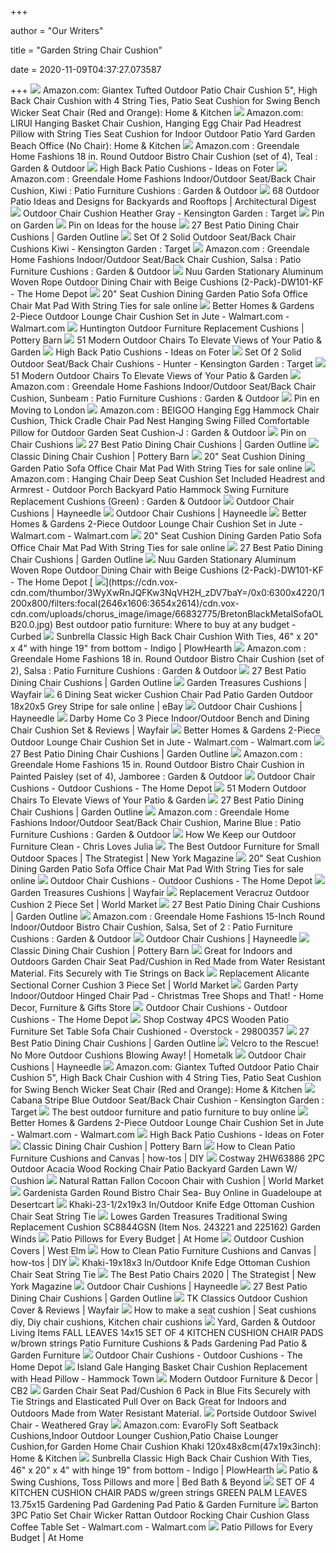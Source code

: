 +++
        
author = "Our Writers"
        
title = "Garden String Chair Cushion"
        
date = 2020-11-09T04:37:27.073587
        
+++
[ ![](https://m.media-amazon.com/images/I/71ZHAq2RDBL._AC_SS350_.jpg)](https://m.media-amazon.com/images/I/71ZHAq2RDBL._AC_SS350_.jpg) Amazon.com: Giantex Tufted Outdoor Patio Chair Cushion 5", High Back Chair  Cushion with 4 String Ties, Patio Seat Cushion for Swing Bench Wicker Seat  Chair (Red and Orange): Home & Kitchen
[ ![](https://images-na.ssl-images-amazon.com/images/I/71Q5pV62eCL._AC_SL1000_.jpg)](https://images-na.ssl-images-amazon.com/images/I/71Q5pV62eCL._AC_SL1000_.jpg) Amazon.com: LIRUI Hanging Basket Chair Cushion, Hanging Egg Chair Pad  Headrest Pillow with String Ties Seat Cushion for Indoor Outdoor Patio Yard  Garden Beach Office (No Chair): Home & Kitchen
[ ![](https://images-na.ssl-images-amazon.com/images/I/816D6WpX4zL._AC_SY450_.jpg)](https://images-na.ssl-images-amazon.com/images/I/816D6WpX4zL._AC_SY450_.jpg) Amazon.com : Greendale Home Fashions 18 in. Round Outdoor Bistro Chair  Cushion (set of 4), Teal : Garden & Outdoor
[ ![](https://foter.com/photos/172/greendale-home-fashions-indoor-outdoor-high-back-chair-cushion-kiwi.jpg?s=ts3)](https://foter.com/photos/172/greendale-home-fashions-indoor-outdoor-high-back-chair-cushion-kiwi.jpg?s=ts3) High Back Patio Cushions - Ideas on Foter
[ ![](https://images-na.ssl-images-amazon.com/images/I/71RKlFIHJQL._AC_SY450_.jpg)](https://images-na.ssl-images-amazon.com/images/I/71RKlFIHJQL._AC_SY450_.jpg) Amazon.com : Greendale Home Fashions Indoor/Outdoor Seat/Back Chair Cushion,  Kiwi : Patio Furniture Cushions : Garden & Outdoor
[ ![](https://media.architecturaldigest.com/photos/5ebec55483b0e93071f89f96/4:3/w_5956,h_4467,c_limit/GettyImages-1143981417.jpg)](https://media.architecturaldigest.com/photos/5ebec55483b0e93071f89f96/4:3/w_5956,h_4467,c_limit/GettyImages-1143981417.jpg) 68 Outdoor Patio Ideas and Designs for Backyards and Rooftops |  Architectural Digest
[ ![](https://target.scene7.com/is/image/Target/GUEST_d89db108-2f34-4392-8bf1-d07ad18fd289?wid=488&hei=488&fmt=pjpeg)](https://target.scene7.com/is/image/Target/GUEST_d89db108-2f34-4392-8bf1-d07ad18fd289?wid=488&hei=488&fmt=pjpeg) Outdoor Chair Cushion Heather Gray - Kensington Garden : Target
[ ![](https://i.pinimg.com/474x/f7/83/c5/f783c5b910de779344e1cae491d29061.jpg)](https://i.pinimg.com/474x/f7/83/c5/f783c5b910de779344e1cae491d29061.jpg) Pin on Garden
[ ![](https://i.pinimg.com/474x/0f/b7/6d/0fb76db35f2ab803b38dc5d2d6e785e0.jpg)](https://i.pinimg.com/474x/0f/b7/6d/0fb76db35f2ab803b38dc5d2d6e785e0.jpg) Pin on Ideas for the house
[ ![](https://www.gardenoutline.com/wp-content/uploads/2019/05/Best-Patio-Dining-Chair-Cushions-800x800.jpg)](https://www.gardenoutline.com/wp-content/uploads/2019/05/Best-Patio-Dining-Chair-Cushions-800x800.jpg) 27 Best Patio Dining Chair Cushions | Garden Outline
[ ![](https://target.scene7.com/is/image/Target/GUEST_1be18282-17d8-45a7-bf0e-665b45684ae9?wid=488&hei=488&fmt=pjpeg)](https://target.scene7.com/is/image/Target/GUEST_1be18282-17d8-45a7-bf0e-665b45684ae9?wid=488&hei=488&fmt=pjpeg) Set Of 2 Solid Outdoor Seat/Back Chair Cushions Kiwi - Kensington Garden :  Target
[ ![](https://images-na.ssl-images-amazon.com/images/I/71yRV2pe%2BFL._AC_SY450_.jpg)](https://images-na.ssl-images-amazon.com/images/I/71yRV2pe%2BFL._AC_SY450_.jpg) Amazon.com : Greendale Home Fashions Indoor/Outdoor Seat/Back Chair Cushion,  Salsa : Patio Furniture Cushions : Garden & Outdoor
[ ![](https://images.homedepot-static.com/productImages/9b85ba60-9c77-4dcc-894b-3ab30db19591/svn/nuu-garden-outdoor-dining-chairs-dw101-kf-64_1000.jpg)](https://images.homedepot-static.com/productImages/9b85ba60-9c77-4dcc-894b-3ab30db19591/svn/nuu-garden-outdoor-dining-chairs-dw101-kf-64_1000.jpg) Nuu Garden Stationary Aluminum Woven Rope Outdoor Dining Chair with Beige  Cushions (2-Pack)-DW101-KF - The Home Depot
[ ![](https://i.ebayimg.com/images/g/fJ4AAOSwmCZezlCV/s-l640.jpg)](https://i.ebayimg.com/images/g/fJ4AAOSwmCZezlCV/s-l640.jpg) 20" Seat Cushion Dining Garden Patio Sofa Office Chair Mat Pad With String  Ties for sale online
[ ![](https://i5.walmartimages.com/asr/b9f3505e-b21c-49fc-ba05-f358232bc2df_3.127ee118ccc748df1dae3859196973eb.jpeg?odnWidth=612&odnHeight=612&odnBg=ffffff)](https://i5.walmartimages.com/asr/b9f3505e-b21c-49fc-ba05-f358232bc2df_3.127ee118ccc748df1dae3859196973eb.jpeg?odnWidth=612&odnHeight=612&odnBg=ffffff) Better Homes & Gardens 2-Piece Outdoor Lounge Chair Cushion Set in Jute -  Walmart.com - Walmart.com
[ ![](https://assets.pbimgs.com/pbimgs/ab/images/dp/wcm/202022/0057/huntington-outdoor-furniture-replacement-cushions-1-c.jpg)](https://assets.pbimgs.com/pbimgs/ab/images/dp/wcm/202022/0057/huntington-outdoor-furniture-replacement-cushions-1-c.jpg) Huntington Outdoor Furniture Replacement Cushions | Pottery Barn
[ ![](http://cdn.home-designing.com/wp-content/uploads/2017/12/acapulco-luxury-outdoor-chairs-600x721.jpg)](http://cdn.home-designing.com/wp-content/uploads/2017/12/acapulco-luxury-outdoor-chairs-600x721.jpg) 51 Modern Outdoor Chairs To Elevate Views of Your Patio & Garden
[ ![](https://foter.com/photos/247/weather-resistant-outdoor-classic-highback-chair-cushion-with-ties-46-x-20-hinged-19-from-the-bottom-in-red.jpg?s=ts3)](https://foter.com/photos/247/weather-resistant-outdoor-classic-highback-chair-cushion-with-ties-46-x-20-hinged-19-from-the-bottom-in-red.jpg?s=ts3) High Back Patio Cushions - Ideas on Foter
[ ![](https://target.scene7.com/is/image/Target/GUEST_27254a43-e9ab-4e23-8e4b-15a4f3bf95ca?wid=488&hei=488&fmt=pjpeg)](https://target.scene7.com/is/image/Target/GUEST_27254a43-e9ab-4e23-8e4b-15a4f3bf95ca?wid=488&hei=488&fmt=pjpeg) Set Of 2 Solid Outdoor Seat/Back Chair Cushions - Hunter - Kensington Garden  : Target
[ ![](http://cdn.home-designing.com/wp-content/uploads/2017/12/low-metallic-black-cushion-unique-outdoor-chairs-600x555.jpg)](http://cdn.home-designing.com/wp-content/uploads/2017/12/low-metallic-black-cushion-unique-outdoor-chairs-600x555.jpg) 51 Modern Outdoor Chairs To Elevate Views of Your Patio & Garden
[ ![](https://images-na.ssl-images-amazon.com/images/I/71VD0JW3naL._AC_SY450_.jpg)](https://images-na.ssl-images-amazon.com/images/I/71VD0JW3naL._AC_SY450_.jpg) Amazon.com : Greendale Home Fashions Indoor/Outdoor Seat/Back Chair Cushion,  Sunbeam : Patio Furniture Cushions : Garden & Outdoor
[ ![](https://i.pinimg.com/originals/9d/17/9c/9d179c494d93ecf629e86df023f9a1b3.jpg)](https://i.pinimg.com/originals/9d/17/9c/9d179c494d93ecf629e86df023f9a1b3.jpg) Pin en Moving to London
[ ![](https://images-na.ssl-images-amazon.com/images/I/6184NhtSy-L._AC_SY450_.jpg)](https://images-na.ssl-images-amazon.com/images/I/6184NhtSy-L._AC_SY450_.jpg) Amazon.com : BEIGOO Hanging Egg Hammock Chair Cushion, Thick Cradle Chair  Pad Nest Hanging Swing Filled Comfortable Pillow for Outdoor Garden Seat  Cushion-J : Garden & Outdoor
[ ![](https://i.pinimg.com/originals/45/37/05/453705f9aca5d587fd6bea15cf1ba861.jpg)](https://i.pinimg.com/originals/45/37/05/453705f9aca5d587fd6bea15cf1ba861.jpg) Pin on Chair Cushions
[ ![](https://www.gardenoutline.com/wp-content/uploads/2019/05/Best-Patio-Dining-Chair-Cushions-Outdoor-Dining-Chair-Cushion-w-EnviroGuard-by-Better-Homes-Gardens-800x800.jpg)](https://www.gardenoutline.com/wp-content/uploads/2019/05/Best-Patio-Dining-Chair-Cushions-Outdoor-Dining-Chair-Cushion-w-EnviroGuard-by-Better-Homes-Gardens-800x800.jpg) 27 Best Patio Dining Chair Cushions | Garden Outline
[ ![](https://assets.pbimgs.com/pbimgs/ab/images/dp/wcm/202034/0688/classic-dining-chair-cushion-c.jpg)](https://assets.pbimgs.com/pbimgs/ab/images/dp/wcm/202034/0688/classic-dining-chair-cushion-c.jpg) Classic Dining Chair Cushion | Pottery Barn
[ ![](https://i.ebayimg.com/images/g/IEEAAOSwI4VezlCV/s-l1600.jpg)](https://i.ebayimg.com/images/g/IEEAAOSwI4VezlCV/s-l1600.jpg) 20" Seat Cushion Dining Garden Patio Sofa Office Chair Mat Pad With String  Ties for sale online
[ ![](https://images-na.ssl-images-amazon.com/images/I/41sDq7o9QAL._AC_.jpg)](https://images-na.ssl-images-amazon.com/images/I/41sDq7o9QAL._AC_.jpg) Amazon.com : Hanging Chair Deep Seat Cushion Set Included Headrest and  Armrest - Outdoor Porch Backyard Patio Hammock Swing Furniture Replacement  Cushions (Green) : Garden & Outdoor
[ ![](https://content.haycdn.com/mgen/master:ALZ1110.jpg?is=400,400,0xffffff)](https://content.haycdn.com/mgen/master:ALZ1110.jpg?is=400,400,0xffffff) Outdoor Chair Cushions | Hayneedle
[ ![](https://content.haycdn.com/mgen/master:BOJE043.jpg?is=400,400,0xffffff)](https://content.haycdn.com/mgen/master:BOJE043.jpg?is=400,400,0xffffff) Outdoor Chair Cushions | Hayneedle
[ ![](https://i5.walmartimages.com/asr/0d154d8f-505b-4294-8a7a-394dabdbbba9_3.7e862e630d28d2081d343078437118e4.jpeg)](https://i5.walmartimages.com/asr/0d154d8f-505b-4294-8a7a-394dabdbbba9_3.7e862e630d28d2081d343078437118e4.jpeg) Better Homes & Gardens 2-Piece Outdoor Lounge Chair Cushion Set in Jute -  Walmart.com - Walmart.com
[ ![](https://i.ebayimg.com/thumbs/images/g/sZQAAOSwxcxfH~-t/s-l200.jpg)](https://i.ebayimg.com/thumbs/images/g/sZQAAOSwxcxfH~-t/s-l200.jpg) 20" Seat Cushion Dining Garden Patio Sofa Office Chair Mat Pad With String  Ties for sale online
[ ![](https://www.gardenoutline.com/wp-content/uploads/2019/05/Best-Patio-Dining-Chair-Cushions-Indoor-Outdoor-Dining-Chair-Cushion-by-Symple-Stuff-800x800.jpg)](https://www.gardenoutline.com/wp-content/uploads/2019/05/Best-Patio-Dining-Chair-Cushions-Indoor-Outdoor-Dining-Chair-Cushion-by-Symple-Stuff-800x800.jpg) 27 Best Patio Dining Chair Cushions | Garden Outline
[ ![](https://images.homedepot-static.com/productImages/d263ce93-09b4-4478-b54f-333300265792/svn/nuu-garden-outdoor-dining-chairs-dw101-kf-66_600.jpg)](https://images.homedepot-static.com/productImages/d263ce93-09b4-4478-b54f-333300265792/svn/nuu-garden-outdoor-dining-chairs-dw101-kf-66_600.jpg) Nuu Garden Stationary Aluminum Woven Rope Outdoor Dining Chair with Beige  Cushions (2-Pack)-DW101-KF - The Home Depot
[ ![](https://cdn.vox-cdn.com/thumbor/3WyXwRnJQFKw3NqVH2H_zDV7baY=/0x0:6300x4220/1200x800/filters:focal(2646x1606:3654x2614)/cdn.vox-cdn.com/uploads/chorus_image/image/66832775/BretonBlackMetalSofaOLB20.0.jpg)](https://cdn.vox-cdn.com/thumbor/3WyXwRnJQFKw3NqVH2H_zDV7baY=/0x0:6300x4220/1200x800/filters:focal(2646x1606:3654x2614)/cdn.vox-cdn.com/uploads/chorus_image/image/66832775/BretonBlackMetalSofaOLB20.0.jpg) Best outdoor patio furniture: Where to buy at any budget - Curbed
[ ![](https://www.plowhearth.com/medias/sys_master/images/images/hef/h4b/10819462365214/38947-PHLS17-94672.jpg)](https://www.plowhearth.com/medias/sys_master/images/images/hef/h4b/10819462365214/38947-PHLS17-94672.jpg) Sunbrella Classic High Back Chair Cushion With Ties, 46" x 20" x 4" with  hinge 19" from bottom - Indigo | PlowHearth
[ ![](https://images-na.ssl-images-amazon.com/images/I/71GYbUU2k-L._AC_SY450_.jpg)](https://images-na.ssl-images-amazon.com/images/I/71GYbUU2k-L._AC_SY450_.jpg) Amazon.com : Greendale Home Fashions 18 in. Round Outdoor Bistro Chair  Cushion (set of 2), Salsa : Patio Furniture Cushions : Garden & Outdoor
[ ![](https://www.gardenoutline.com/wp-content/uploads/2019/05/Best-Patio-Dining-Chair-Cushions-Tadley-Indoor-Outdoor-Dining-Chair-Cushion-by-Charlton-Home-800x800.jpg)](https://www.gardenoutline.com/wp-content/uploads/2019/05/Best-Patio-Dining-Chair-Cushions-Tadley-Indoor-Outdoor-Dining-Chair-Cushion-by-Charlton-Home-800x800.jpg) 27 Best Patio Dining Chair Cushions | Garden Outline
[ ![](https://secure.img1-fg.wfcdn.com/im/63565325/resize-h310-w310%5Ecompr-r85/6947/69478680/texture-outdoor-bench-cushion.jpg)](https://secure.img1-fg.wfcdn.com/im/63565325/resize-h310-w310%5Ecompr-r85/6947/69478680/texture-outdoor-bench-cushion.jpg) Garden Treasures Cushions | Wayfair
[ ![](https://i.ebayimg.com/images/g/sW0AAOSwNpBfIGO7/s-l640.jpg)](https://i.ebayimg.com/images/g/sW0AAOSwNpBfIGO7/s-l640.jpg) 6 Dining Seat wicker Cushion Chair Pad Patio Garden Outdoor 18x20x5 Grey  Stripe for sale online | eBay
[ ![](https://content.haycdn.com/mgen/master:ALZ1028.jpg?is=400,400,0xffffff)](https://content.haycdn.com/mgen/master:ALZ1028.jpg?is=400,400,0xffffff) Outdoor Chair Cushions | Hayneedle
[ ![](https://secure.img1-fg.wfcdn.com/im/12888966/compr-r85/2729/27299092/3-piece-indooroutdoor-bench-and-dining-chair-cushion-set.jpg)](https://secure.img1-fg.wfcdn.com/im/12888966/compr-r85/2729/27299092/3-piece-indooroutdoor-bench-and-dining-chair-cushion-set.jpg) Darby Home Co 3 Piece Indoor/Outdoor Bench and Dining Chair Cushion Set &  Reviews | Wayfair
[ ![](https://i5.walmartimages.com/asr/d35546fc-39a7-4839-9b0b-dcebb9884b31_3.3f4199d5b38d40bd4a7b35eab75f5a15.jpeg)](https://i5.walmartimages.com/asr/d35546fc-39a7-4839-9b0b-dcebb9884b31_3.3f4199d5b38d40bd4a7b35eab75f5a15.jpeg) Better Homes & Gardens 2-Piece Outdoor Lounge Chair Cushion Set in Jute -  Walmart.com - Walmart.com
[ ![](https://www.gardenoutline.com/wp-content/uploads/2019/05/Best-Patio-Dining-Chair-Cushions-Striped-Indoor-Outdoor-Dining-Chair-Cushion-by-Andover-Mills-800x800.jpg)](https://www.gardenoutline.com/wp-content/uploads/2019/05/Best-Patio-Dining-Chair-Cushions-Striped-Indoor-Outdoor-Dining-Chair-Cushion-by-Andover-Mills-800x800.jpg) 27 Best Patio Dining Chair Cushions | Garden Outline
[ ![](https://images-na.ssl-images-amazon.com/images/I/91zxKlarTEL._AC_SY450_.jpg)](https://images-na.ssl-images-amazon.com/images/I/91zxKlarTEL._AC_SY450_.jpg) Amazon.com : Greendale Home Fashions 15 in. Round Outdoor Bistro Chair  Cushion in Painted Paisley (set of 4), Jamboree : Garden & Outdoor
[ ![](https://images.homedepot-static.com/productImages/e4f3d1c7-2bcc-4b0f-970e-756e1e9a1013/svn/arden-selections-lounge-chair-cushions-tg0d297b-d9z1-64_400.jpg)](https://images.homedepot-static.com/productImages/e4f3d1c7-2bcc-4b0f-970e-756e1e9a1013/svn/arden-selections-lounge-chair-cushions-tg0d297b-d9z1-64_400.jpg) Outdoor Chair Cushions - Outdoor Cushions - The Home Depot
[ ![](http://cdn.home-designing.com/wp-content/uploads/2017/12/modern-outdoor-chairs.jpg)](http://cdn.home-designing.com/wp-content/uploads/2017/12/modern-outdoor-chairs.jpg) 51 Modern Outdoor Chairs To Elevate Views of Your Patio & Garden
[ ![](https://www.gardenoutline.com/wp-content/uploads/2019/05/Best-Patio-Dining-Chair-Cushions-Indoor-Outdoor-Dining-Chair-Cushion-by-Charlton-Home-800x800.jpg)](https://www.gardenoutline.com/wp-content/uploads/2019/05/Best-Patio-Dining-Chair-Cushions-Indoor-Outdoor-Dining-Chair-Cushion-by-Charlton-Home-800x800.jpg) 27 Best Patio Dining Chair Cushions | Garden Outline
[ ![](https://images-na.ssl-images-amazon.com/images/I/8109dcMPV8L._AC_SY450_.jpg)](https://images-na.ssl-images-amazon.com/images/I/8109dcMPV8L._AC_SY450_.jpg) Amazon.com : Greendale Home Fashions Indoor/Outdoor Seat/Back Chair Cushion,  Marine Blue : Patio Furniture Cushions : Garden & Outdoor
[ ![](https://www.chrislovesjulia.com/wp-content/uploads/2017/05/IMG_0530.jpg)](https://www.chrislovesjulia.com/wp-content/uploads/2017/05/IMG_0530.jpg) How We Keep our Outdoor Furniture Clean - Chris Loves Julia
[ ![](https://pyxis.nymag.com/v1/imgs/609/689/9308024a79b99c6d7e2f209c0ba2ae204e-2huron-small-lounge-chair-cushion-gray-o.w600.jpg)](https://pyxis.nymag.com/v1/imgs/609/689/9308024a79b99c6d7e2f209c0ba2ae204e-2huron-small-lounge-chair-cushion-gray-o.w600.jpg) The Best Outdoor Furniture for Small Outdoor Spaces | The Strategist | New  York Magazine
[ ![](https://i.ebayimg.com/images/g/MNgAAOSw4YZe1ILG/s-l225.jpg)](https://i.ebayimg.com/images/g/MNgAAOSw4YZe1ILG/s-l225.jpg) 20" Seat Cushion Dining Garden Patio Sofa Office Chair Mat Pad With String  Ties for sale online
[ ![](https://images.homedepot-static.com/productImages/bd63c173-0433-43a4-b1d2-cda778ee8e19/svn/arden-selections-lounge-chair-cushions-tg0q297b-d9z1-64_400.jpg)](https://images.homedepot-static.com/productImages/bd63c173-0433-43a4-b1d2-cda778ee8e19/svn/arden-selections-lounge-chair-cushions-tg0q297b-d9z1-64_400.jpg) Outdoor Chair Cushions - Outdoor Cushions - The Home Depot
[ ![](https://secure.img1-fg.wfcdn.com/im/08329582/resize-h310-w310%5Ecompr-r85/4568/45684882/treasure-souk-treasure-indian-reversible-dining-chair-cushion-set-of-2.jpg)](https://secure.img1-fg.wfcdn.com/im/08329582/resize-h310-w310%5Ecompr-r85/4568/45684882/treasure-souk-treasure-indian-reversible-dining-chair-cushion-set-of-2.jpg) Garden Treasures Cushions | Wayfair
[ ![](https://ii2.worldmarket.com/fcgi-bin/iipsrv.fcgi?FIF=/images/worldmarket/source/36656_XXX_v1.tif&qlt=50&wid=650&cvt=jpeg)](https://ii2.worldmarket.com/fcgi-bin/iipsrv.fcgi?FIF=/images/worldmarket/source/36656_XXX_v1.tif&qlt=50&wid=650&cvt=jpeg) Replacement Veracruz Outdoor Cushion 2 Piece Set | World Market
[ ![](https://www.gardenoutline.com/wp-content/uploads/2019/05/Best-Patio-Dining-Chair-Cushions-Indoor_Outdoor_Dining_Chair_Cushion_by_Winston_Porter-800x1224.jpg)](https://www.gardenoutline.com/wp-content/uploads/2019/05/Best-Patio-Dining-Chair-Cushions-Indoor_Outdoor_Dining_Chair_Cushion_by_Winston_Porter-800x1224.jpg) 27 Best Patio Dining Chair Cushions | Garden Outline
[ ![](https://images-na.ssl-images-amazon.com/images/I/71E6CfMkDsL._AC_SY450_.jpg)](https://images-na.ssl-images-amazon.com/images/I/71E6CfMkDsL._AC_SY450_.jpg) Amazon.com : Greendale Home Fashions 15-Inch Round Indoor/Outdoor Bistro Chair  Cushion, Salsa, Set of 2 : Patio Furniture Cushions : Garden & Outdoor
[ ![](https://content.haycdn.com/mgen/master:ANC834.jpg?is=400,400,0xffffff)](https://content.haycdn.com/mgen/master:ANC834.jpg?is=400,400,0xffffff) Outdoor Chair Cushions | Hayneedle
[ ![](https://assets.pbimgs.com/pbimgs/ab/images/dp/wcm/202034/0654/classic-dining-chair-cushion-c.jpg)](https://assets.pbimgs.com/pbimgs/ab/images/dp/wcm/202034/0654/classic-dining-chair-cushion-c.jpg) Classic Dining Chair Cushion | Pottery Barn
[ ![](https://secure.img1-ag.wfcdn.com/im/69934485/resize-h800-w800%5Ecompr-r85/5206/52063466/Indoor/Outdoor+Lounge+Chair+Cushion.jpg)](https://secure.img1-ag.wfcdn.com/im/69934485/resize-h800-w800%5Ecompr-r85/5206/52063466/Indoor/Outdoor+Lounge+Chair+Cushion.jpg) Great for Indoors and Outdoors Garden Chair Seat Pad/Cushion in Red Made  from Water Resistant Material. Fits Securely with Tie Strings on Back
[ ![](https://ii2.worldmarket.com/fcgi-bin/iipsrv.fcgi?FIF=/images/worldmarket/source/85699_XXX_v1.tif&wid=650&cvt=jpeg)](https://ii2.worldmarket.com/fcgi-bin/iipsrv.fcgi?FIF=/images/worldmarket/source/85699_XXX_v1.tif&wid=650&cvt=jpeg) Replacement Alicante Sectional Corner Cushion 3 Piece Set | World Market
[ ![](https://cdn-tp3.mozu.com/24484-36801/cms/36801/files/ef23ba64-c254-4d4b-9ef0-7e32abcffa0b?maxWidth=350&_mzcb=_1588962915970)](https://cdn-tp3.mozu.com/24484-36801/cms/36801/files/ef23ba64-c254-4d4b-9ef0-7e32abcffa0b?maxWidth=350&_mzcb=_1588962915970) Garden Party Indoor/Outdoor Hinged Chair Pad - Christmas Tree Shops and  That! - Home Decor, Furniture & Gifts Store
[ ![](https://images.homedepot-static.com/productImages/de40731c-2736-44fb-b177-8848a7eac2f5/svn/hampton-bay-lounge-chair-cushions-89-20301mb-64_400.jpg)](https://images.homedepot-static.com/productImages/de40731c-2736-44fb-b177-8848a7eac2f5/svn/hampton-bay-lounge-chair-cushions-89-20301mb-64_400.jpg) Outdoor Chair Cushions - Outdoor Cushions - The Home Depot
[ ![](https://ak1.ostkcdn.com/images/products/is/images/direct/430222bce2828eeaa4d89f4d91cd8852b832b1da/Costway-4PCS-Wooden-Patio-Furniture-Set-Table-Sofa-Chair-Cushioned-Garden-NEW.jpg)](https://ak1.ostkcdn.com/images/products/is/images/direct/430222bce2828eeaa4d89f4d91cd8852b832b1da/Costway-4PCS-Wooden-Patio-Furniture-Set-Table-Sofa-Chair-Cushioned-Garden-NEW.jpg) Shop Costway 4PCS Wooden Patio Furniture Set Table Sofa Chair Cushioned -  Overstock - 29800357
[ ![](https://www.gardenoutline.com/wp-content/uploads/2019/05/Best-Patio-Dining-Chair-Cushions-Indoor-Outdoor-High-Back-Chair-Cushion-by-Greendale-Home-Fashions-800x800.jpg)](https://www.gardenoutline.com/wp-content/uploads/2019/05/Best-Patio-Dining-Chair-Cushions-Indoor-Outdoor-High-Back-Chair-Cushion-by-Greendale-Home-Fashions-800x800.jpg) 27 Best Patio Dining Chair Cushions | Garden Outline
[ ![](https://cdn-fastly.hometalk.com/media/2016/05/19/3397874/velcro-to-the-rescue-no-more-outdoor-cushions-blowing-away--how-to-outdoor-furniture-reupholster.jpg?size=720x845&nocrop=1)](https://cdn-fastly.hometalk.com/media/2016/05/19/3397874/velcro-to-the-rescue-no-more-outdoor-cushions-blowing-away--how-to-outdoor-furniture-reupholster.jpg?size=720x845&nocrop=1) Velcro to the Rescue! No More Outdoor Cushions Blowing Away! | Hometalk
[ ![](https://content.haycdn.com/mgen/master:BOJE003.jpg?is=400,400,0xffffff)](https://content.haycdn.com/mgen/master:BOJE003.jpg?is=400,400,0xffffff) Outdoor Chair Cushions | Hayneedle
[ ![](https://images-na.ssl-images-amazon.com/images/I/61tryEG-IgL._AC_.jpg)](https://images-na.ssl-images-amazon.com/images/I/61tryEG-IgL._AC_.jpg) Amazon.com: Giantex Tufted Outdoor Patio Chair Cushion 5", High Back Chair  Cushion with 4 String Ties, Patio Seat Cushion for Swing Bench Wicker Seat  Chair (Red and Orange): Home & Kitchen
[ ![](https://target.scene7.com/is/image/Target/GUEST_322e6a36-2cd7-4506-a14c-97b7eb0542f0?wid=488&hei=488&fmt=pjpeg)](https://target.scene7.com/is/image/Target/GUEST_322e6a36-2cd7-4506-a14c-97b7eb0542f0?wid=488&hei=488&fmt=pjpeg) Cabana Stripe Blue Outdoor Seat/Back Chair Cushion - Kensington Garden :  Target
[ ![](https://media3.s-nbcnews.com/i/newscms/2019_19/1435993/screen_shot_2019-05-10_at_3-02-04_pm_ecbb07fbbc946a31ae9f42ce46772d2a.png)](https://media3.s-nbcnews.com/i/newscms/2019_19/1435993/screen_shot_2019-05-10_at_3-02-04_pm_ecbb07fbbc946a31ae9f42ce46772d2a.png) The best outdoor furniture and patio furniture to buy online
[ ![](https://i5.walmartimages.com/asr/2737b382-57b9-4b0c-b4d1-9fe87217bccb_3.da7906dde1e0d2447a411dd98efbd437.jpeg)](https://i5.walmartimages.com/asr/2737b382-57b9-4b0c-b4d1-9fe87217bccb_3.da7906dde1e0d2447a411dd98efbd437.jpeg) Better Homes & Gardens 2-Piece Outdoor Lounge Chair Cushion Set in Jute -  Walmart.com - Walmart.com
[ ![](https://foter.com/photos/172/outdoor-high-back-chair-cushion.jpg?s=ts3)](https://foter.com/photos/172/outdoor-high-back-chair-cushion.jpg?s=ts3) High Back Patio Cushions - Ideas on Foter
[ ![](https://assets.pbimgs.com/pbimgs/ab/images/dp/wcm/202034/0293/classic-dining-chair-cushion-c.jpg)](https://assets.pbimgs.com/pbimgs/ab/images/dp/wcm/202034/0293/classic-dining-chair-cushion-c.jpg) Classic Dining Chair Cushion | Pottery Barn
[ ![](https://hgtvhome.sndimg.com/content/dam/images/hgrm/fullset/2013/8/21/0/CI_ModernHomeTours_contemporary-outdoor-room-patio_v3x4.jpg.rend.hgtvcom.1280.1707.suffix/1405470999710.jpeg)](https://hgtvhome.sndimg.com/content/dam/images/hgrm/fullset/2013/8/21/0/CI_ModernHomeTours_contemporary-outdoor-room-patio_v3x4.jpg.rend.hgtvcom.1280.1707.suffix/1405470999710.jpeg) How to Clean Patio Furniture Cushions and Canvas | how-tos | DIY
[ ![](https://c.shld.net/rpx/i/s/i/mp/10153191/prod_17543443424?hei=333&wid=333&op_sharpen=1)](https://c.shld.net/rpx/i/s/i/mp/10153191/prod_17543443424?hei=333&wid=333&op_sharpen=1) Costway 2HW63886 2PC Outdoor Acacia Wood Rocking Chair Patio Backyard Garden  Lawn W/ Cushion
[ ![](https://ii3.worldmarket.com/fcgi-bin/iipsrv.fcgi?FIF=/images/worldmarket/source/74813_XXX_v1.tif&wid=650&cvt=jpeg)](https://ii3.worldmarket.com/fcgi-bin/iipsrv.fcgi?FIF=/images/worldmarket/source/74813_XXX_v1.tif&wid=650&cvt=jpeg) Natural Rattan Fallon Cocoon Chair with Cushion | World Market
[ ![](https://images-na.ssl-images-amazon.com/images/I/31UQKrWKUgL.jpg)](https://images-na.ssl-images-amazon.com/images/I/31UQKrWKUgL.jpg) Gardenista Garden Round Bistro Chair Sea- Buy Online in Guadeloupe at  Desertcart
[ ![](https://www.dbmimports.com/assets/images/03-300044-OLDSTYLE.jpg)](https://www.dbmimports.com/assets/images/03-300044-OLDSTYLE.jpg) Khaki-23-1/2x19x3 In/Outdoor Knife Edge Ottoman Cushion Chair Seat String  Tie
[ ![](https://www.gardenwinds.com/images/SC8844GSN_swing_replacement_cushion.jpg)](https://www.gardenwinds.com/images/SC8844GSN_swing_replacement_cushion.jpg) Lowes Garden Treasures Traditional Swing Replacement Cushion SC8844GSN  (Item Nos. 243221 and 225162) Garden Winds
[ ![](https://www.athome.com/on/demandware.static/-/Sites/default/dw8ec57f08/2020/patio-garden/cushions-pillows-lp/dining.jpg)](https://www.athome.com/on/demandware.static/-/Sites/default/dw8ec57f08/2020/patio-garden/cushions-pillows-lp/dining.jpg) Patio Pillows for Every Budget | At Home
[ ![](https://www.westelm.com/weimgs/rk/images/wcm/products/202040/0064/portside-dining-chair-outdoor-cushion-sunbrella-fabrics-c.jpg)](https://www.westelm.com/weimgs/rk/images/wcm/products/202040/0064/portside-dining-chair-outdoor-cushion-sunbrella-fabrics-c.jpg) Outdoor Cushion Covers | West Elm
[ ![](https://hgtvhome.sndimg.com/content/dam/images/hgrm/fullset/2012/3/28/0/CI-paradisestored_patio-furniture_s4x3.jpg.rend.hgtvcom.616.462.suffix/1409159905803.jpeg)](https://hgtvhome.sndimg.com/content/dam/images/hgrm/fullset/2012/3/28/0/CI-paradisestored_patio-furniture_s4x3.jpg.rend.hgtvcom.616.462.suffix/1409159905803.jpeg) How to Clean Patio Furniture Cushions and Canvas | how-tos | DIY
[ ![](https://www.dbmimports.com/assets/images/03-300042-OLDSTYLEb.jpg)](https://www.dbmimports.com/assets/images/03-300042-OLDSTYLEb.jpg) Khaki-19x18x3 In/Outdoor Knife Edge Ottoman Cushion Chair Seat String Tie
[ ![](https://pyxis.nymag.com/v1/imgs/6f6/06d/f9a7182f3952ff2ee97a285671f34ef3fe.rsquare.w600.jpg)](https://pyxis.nymag.com/v1/imgs/6f6/06d/f9a7182f3952ff2ee97a285671f34ef3fe.rsquare.w600.jpg) The Best Patio Chairs 2020 | The Strategist | New York Magazine
[ ![](https://content.haycdn.com/mgen/master:ANC304.jpg?is=400,400,0xffffff)](https://content.haycdn.com/mgen/master:ANC304.jpg?is=400,400,0xffffff) Outdoor Chair Cushions | Hayneedle
[ ![](https://www.gardenoutline.com/wp-content/uploads/2019/05/Best-Patio-Dining-Chair-Cushions-Outdoor-Seat-Back-Chair-Cushion-by-Greendale-Home-Fashions-800x800.jpg)](https://www.gardenoutline.com/wp-content/uploads/2019/05/Best-Patio-Dining-Chair-Cushions-Outdoor-Seat-Back-Chair-Cushion-by-Greendale-Home-Fashions-800x800.jpg) 27 Best Patio Dining Chair Cushions | Garden Outline
[ ![](https://secure.img1-fg.wfcdn.com/im/21193269/resize-h600-w600%5Ecompr-r85/5065/50653519/Outdoor+Cushion+Cover.jpg)](https://secure.img1-fg.wfcdn.com/im/21193269/resize-h600-w600%5Ecompr-r85/5065/50653519/Outdoor+Cushion+Cover.jpg) TK Classics Outdoor Cushion Cover & Reviews | Wayfair
[ ![](https://i.pinimg.com/originals/5e/c1/d4/5ec1d45a17387696961002f7f99a57ad.jpg)](https://i.pinimg.com/originals/5e/c1/d4/5ec1d45a17387696961002f7f99a57ad.jpg) How to make a seat cushion | Seat cushions diy, Diy chair cushions, Kitchen chair  cushions
[ ![](https://content.haycdn.com/mgen/master:KLVU085.jpg)](https://content.haycdn.com/mgen/master:KLVU085.jpg) Yard, Garden & Outdoor Living Items FALL LEAVES 14x15 SET OF 4 KITCHEN CUSHION  CHAIR PADS w/brown strings Patio Furniture Cushions & Pads Gardening Pad  Patio & Garden Furniture
[ ![](https://images.homedepot-static.com/productImages/2b5edb95-6197-476f-890f-ac9ada84eb6f/svn/greendale-home-fashions-outdoor-dining-chair-cushions-oc6809s2-romastripe-64_400.jpg)](https://images.homedepot-static.com/productImages/2b5edb95-6197-476f-890f-ac9ada84eb6f/svn/greendale-home-fashions-outdoor-dining-chair-cushions-oc6809s2-romastripe-64_400.jpg) Outdoor Chair Cushions - Outdoor Cushions - The Home Depot
[ ![](https://cdn.shopify.com/s/files/1/0657/1879/products/51JsFyo3_2BzL_600x.jpg?v=1572356531)](https://cdn.shopify.com/s/files/1/0657/1879/products/51JsFyo3_2BzL_600x.jpg?v=1572356531) Island Gale Hanging Basket Chair Cushion Replacement with Head Pillow -  Hammock Town
[ ![](https://cb2.scene7.com/is/image/CB2/013020_m_super_outdoor_accessories?wid=670&qlt=65)](https://cb2.scene7.com/is/image/CB2/013020_m_super_outdoor_accessories?wid=670&qlt=65) Modern Outdoor Furniture & Decor | CB2
[ ![](http://www.eddmoran.co.uk/image/cache/data/category_13/garden-chair-seat-pad-cushion-2-pack-in-lime-fits-securely-with-tie-strings-and-el-2278-500x500_0.jpg)](http://www.eddmoran.co.uk/image/cache/data/category_13/garden-chair-seat-pad-cushion-2-pack-in-lime-fits-securely-with-tie-strings-and-el-2278-500x500_0.jpg) Garden Chair Seat Pad/Cushion 6 Pack in Blue Fits Securely with Tie Strings  and Elasticated Pull Over on Back Great for Indoors and Outdoors Made from  Water Resistant Material.
[ ![](https://assets.weimgs.com/weimgs/rk/images/wcm/products/202025/0014/portside-outdoor-swivel-chair-weathered-gray-1-c.jpg)](https://assets.weimgs.com/weimgs/rk/images/wcm/products/202025/0014/portside-outdoor-swivel-chair-weathered-gray-1-c.jpg) Portside Outdoor Swivel Chair - Weathered Gray
[ ![](https://images-na.ssl-images-amazon.com/images/I/61b8JBEpisL._AC_SX522_.jpg)](https://images-na.ssl-images-amazon.com/images/I/61b8JBEpisL._AC_SX522_.jpg) Amazon.com: EvaroFly Soft Seatback Cushions,Indoor Outdoor Lounger Cushion,Patio  Chaise Lounger Cushion,for Garden Home Chair Cushion Khaki  120x48x8cm(47x19x3inch): Home & Kitchen
[ ![](https://www.plowhearth.com/medias/sys_master/images/images/hc9/h2e/11340595855390/38947-PHSP20-JM45793-4.jpg)](https://www.plowhearth.com/medias/sys_master/images/images/hc9/h2e/11340595855390/38947-PHSP20-JM45793-4.jpg) Sunbrella Classic High Back Chair Cushion With Ties, 46" x 20" x 4" with  hinge 19" from bottom - Indigo | PlowHearth
[ ![](https://b3h2.scene7.com/is/image/BedBathandBeyond/38326005496777m?$imagePLP$&wid=256&hei=256)](https://b3h2.scene7.com/is/image/BedBathandBeyond/38326005496777m?$imagePLP$&wid=256&hei=256) Patio & Swing Cushions, Toss Pillows and more | Bed Bath & Beyond
[ ![](http://thumb1.zeppy.io/d/l400/pict/253425106656/set-of-4-chair-cushion-faux-suede-pads-seats-patio-garden-dining-yard-outdoor)](http://thumb1.zeppy.io/d/l400/pict/253425106656/set-of-4-chair-cushion-faux-suede-pads-seats-patio-garden-dining-yard-outdoor) SET OF 4 KITCHEN CUSHION CHAIR PADS w/green strings GREEN PALM LEAVES  13.75x15 Gardening Pad Gardening Pad Patio & Garden Furniture
[ ![](https://i5.walmartimages.com/asr/80d8a508-3576-4718-856b-03a928074f42_1.fd4f7959b6a0421418668499eb5f1c0a.jpeg)](https://i5.walmartimages.com/asr/80d8a508-3576-4718-856b-03a928074f42_1.fd4f7959b6a0421418668499eb5f1c0a.jpeg) Barton 3PC Patio Set Chair Wicker Rattan Outdoor Rocking Chair Cushion  Glass Coffee Table Set - Walmart.com - Walmart.com
[ ![](https://www.athome.com/on/demandware.static/-/Sites/default/dwb9a58b7d/2020/patio-garden/cushions-pillows-lp/chaise.jpg)](https://www.athome.com/on/demandware.static/-/Sites/default/dwb9a58b7d/2020/patio-garden/cushions-pillows-lp/chaise.jpg) Patio Pillows for Every Budget | At Home
